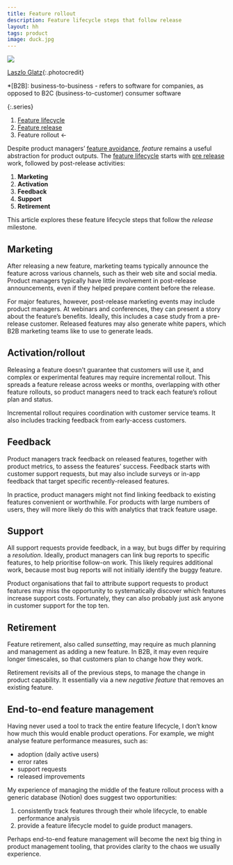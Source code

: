 ```yaml
---
title: Feature rollout
description: Feature lifecycle steps that follow release
layout: hh
tags: product
image: duck.jpg
---
```


![](duck.jpg)

[Laszlo Glatz](https://unsplash.com/photos/hdnjx9kwgrs){:.photocredit}

*[B2B]: business-to-business - refers to software for companies, as opposed to B2C (business-to-customer) consumer software

{:.series}
1. [Feature lifecycle](feature-lifecycle)
2. [Feature release](feature-release)
3. Feature rollout ←

Despite product managers’ [feature avoidance](feature-lifecycle#avoidance), 
_feature_ remains a useful abstraction for product outputs.
The [feature lifecycle](feature-lifecycle) starts with [pre release](feature-release)
work, followed by post-release activities:

1. **Marketing**
2. **Activation**
3. **Feedback**
4. **Support**
5. **Retirement**

This article explores these feature lifecycle steps that follow the _release_ milestone.

## Marketing

After releasing a new feature, marketing teams typically announce the feature across various channels, such as their web site and social media.
Product managers typically have little involvement in post-release announcements, even if they helped prepare content before the release.

For major features, however, post-release marketing events may include product managers.
At webinars and conferences, they can present a story about the feature’s benefits.
Ideally, this includes a case study from a pre-release customer.
Released features may also generate white papers, which B2B marketing teams like to use to generate leads.

## Activation/rollout

Releasing a feature doesn’t guarantee that customers will use it, and complex or experimental features may require incremental rollout.
This spreads a feature release across weeks or months, overlapping with other feature rollouts, so product managers need to track each feature’s rollout plan and status.

Incremental rollout requires coordination with customer service teams.
It also includes tracking feedback from early-access customers.

## Feedback

Product managers track feedback on released features, together with product metrics, to assess the features’ success.
Feedback starts with customer support requests, but may also include surveys or in-app feedback that target specific recently-released features.

In practice, product managers might not find linking feedback to existing features convenient or worthwhile.
For products with large numbers of users, they will more likely do this with analytics that track feature usage.

## Support

All support requests provide feedback, in a way, but bugs differ by requiring a _resolution_.
Ideally, product managers can link bug reports to specific features, to help prioritise follow-on work.
This likely requires additional work, because most bug reports will not initially identify the buggy feature.

Product organisations that fail to attribute support requests to product features may miss the opportunity to systematically discover which features increase support costs.
Fortunately, they can also probably just ask anyone in customer support for the top ten.

## Retirement

Feature retirement, also called _sunsetting_, may require as much planning and management as adding a new feature.
In B2B, it may even require longer timescales, so that customers plan to change how they work.

Retirement revisits all of the previous steps, to manage the change in product capability.
It essentially via a new _negative feature_ that removes an existing feature.

## End-to-end feature management

Having never used a tool to track the entire feature lifecycle, I don’t know how much this would enable product operations.
For example, we might analyse feature performance measures, such as:

* adoption (daily active users)
* error rates
* support requests
* released improvements

My experience of managing the middle of the feature rollout process with a generic database (Notion) does suggest two opportunities:

1. consistently track features through their whole lifecycle, to enable performance analysis
2. provide a feature lifecycle model to guide product managers.

Perhaps end-to-end feature management will become the next big thing in product management tooling, that provides clarity to the chaos we usually experience.
